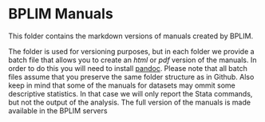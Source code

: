 # BPLIM Manuals

This folder contains the markdown versions of manuals created by BPLIM.

The folder is used for versioning purposes, but in each folder we provide a batch file that allows you to create an *html* or *pdf* version of the manuals. In order to do this you will need to install <a href="https://pandoc.org/installing.html">pandoc</a>. 
Please note that all batch files assume that you preserve the same folder structure as in Github. Also keep in mind that some of the manuals for datasets may ommit some descriptive statistics. In that case we will only report the Stata commands, but not the output of the analysis. The full version of the manuals is made available in the BPLIM servers
